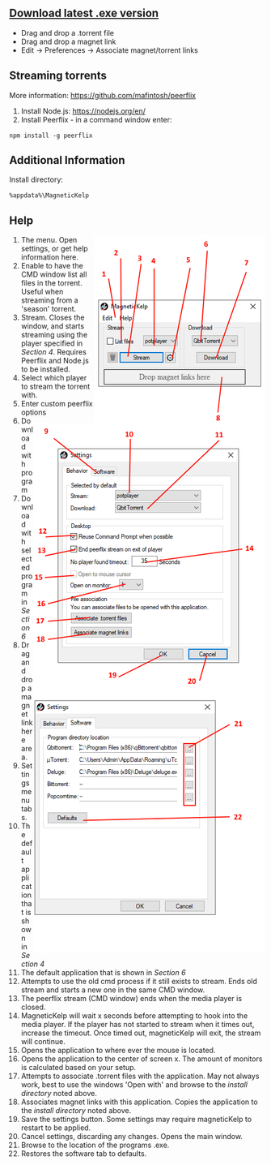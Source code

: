 ## [**Download** latest .exe version](https://github.com/kubar123/MagneticKelp/releases/latest)
* Drag and drop a .torrent file
* Drag and drop a magnet link
* Edit -> Preferences -> Associate magnet/torrent links

## Streaming torrents

More information: https://github.com/mafintosh/peerflix

1.  Install Node.js: https://nodejs.org/en/
2.  Install Peerflix - in a command window enter:
```
npm install -g peerflix
```

## Additional Information

Install directory:
```
%appdata%\MagneticKelp
```

## Help
<img align="right" src="https://github.com/kubar123/MagneticKelp/blob/master/Img/mainWindowU.PNG" />

<img align="right" src="https://github.com/kubar123/MagneticKelp/blob/master/Img/settingsWindow1U.PNG" />

<img align="right" src="https://github.com/kubar123/MagneticKelp/blob/master/Img/SettingsWindow2u.PNG" />

1. The menu. Open settings, or get help information here.
2. Enable to have the CMD window list all files in the torrent. Useful when streaming from a 'season' torrent.
3. Stream. Closes the window, and starts streaming using the player specified in *Section 4*. Requires Peerflix and Node.js to be installed.
4. Select which player to stream the torrent with.
5. Enter custom peerflix options
6. Download with program
7. Download with selected program in *Section 6*
8. Drag and drop a magnet link here area.
9. Settings menu tabs.
10. The default application that is shown in *Section 4*
11. The default application that is shown in *Section 6*
12. Attempts to use the old cmd process if it still exists to stream. Ends old stream and starts a new one in the same CMD window.
13. The peerflix stream (CMD window) ends when the media player is closed. 
14. MagneticKelp will wait x seconds before attempting to hook into the media player. If the player has not started to stream when it times out, increase the timeout. Once timed out, magneticKelp will exit, the stream will continue.
15. Opens the application to where ever the mouse is located.
16. Opens the application to the center of screen x. The amount of monitors is calculated based on your setup.
17. Attempts to associate .torrent files with the application. May not always work, best to use the windows 'Open with' and browse to the *install directory* noted above.
18. Associates magnet links with this application. Copies the application to the *install directory* noted above.
19. Save the settings button. Some settings may require magneticKelp to restart to be applied.
20. Cancel settings, discarding any changes. Opens the main window.
21. Browse to the location of the programs .exe.
22. Restores the software tab to defaults.
